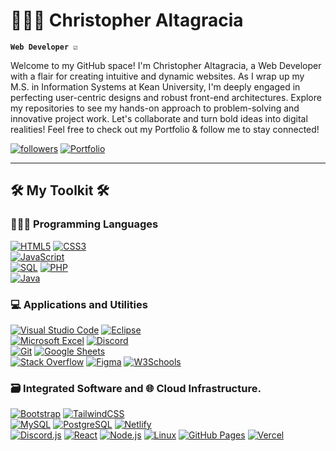 # 👨🏽‍💻 Christopher Altagracia 

**`Web Developer ☑️`**

Welcome to my GitHub space! I'm Christopher Altagracia, a Web Developer with a flair for creating intuitive and dynamic websites. As I wrap up my M.S. in Information Systems at Kean University, I'm deeply engaged in perfecting user-centric designs and robust front-end architectures. Explore my repositories to see my hands-on approach to problem-solving and innovative project work. Let's collaborate and turn bold ideas into digital realities! Feel free to check out my Portfolio & follow me to stay connected!

<p>
   <a href="https://github.com/ChrisAltay?tab=followers">
      <img alt="followers" title="Follow me on Github" src="https://custom-icon-badges.demolab.com/github/followers/ChrisAltay?color=236ad3&labelColor=1155ba&style=for-the-badge&logo=person-add&label=Follow&logoColor=white"/></a>
   <a href="https://chrisaltay.com">
      <img alt="Portfolio" title="View my Portfolio" src="https://custom-icon-badges.demolab.com/badge/Portfolio-236ad3?style=for-the-badge&labelColor=white"/>
   </a>
</p>


---

<h2>🛠️ My Toolkit 🛠️ </h2>
<h3>👨🏽‍💻 Programming Languages</h3>
<p>
   <a href=""><img alt="HTML5" src="https://img.shields.io/badge/-HTML5-05122A?style=flat&logo=html5&logoColor=E34F26"></a>
   <a href=""><img alt="CSS3" src="https://img.shields.io/badge/-CSS3-05122A?style=flat&logo=css3&logoColor=1572B6"></a><br>
   <a href=""><img alt="JavaScript" src="https://img.shields.io/badge/-JavaScript-05122A?style=flat&logo=javascript">
   </a><br>
   <a href=""><img alt="SQL" src="https://img.shields.io/badge/-SQL-05122A?style=flat&logo=postgresql&logoColor=white"></a>
   <a href=""><img alt="PHP" src="https://img.shields.io/badge/-PHP-05122A?style=flat&logo=php"></a><br>
   <a href=""><img alt="Java" src="https://img.shields.io/badge/-Java-05122A?style=flat&logo=java&logoColor=white"></a>
</p>

<h3>💻 Applications and Utilities</h3>
<p>
<a href=""><img alt="Visual Studio Code" src="https://img.shields.io/badge/-Visual%20Studio%20Code-05122A?style=flat&logo=visual-studio-code&logoColor=007ACC"></a>
<a href=""><img alt="Eclipse" src="https://img.shields.io/badge/-Eclipse-2C2255?style=flat&logo=eclipse&logoColor=white"></a><br>
<a href=""><img alt="Microsoft Excel" src="https://img.shields.io/badge/-Microsoft%20Excel-217346?style=flat&logo=microsoft-excel&logoColor=white"></a>
<a href=""><img alt="Discord" src="https://img.shields.io/badge/-Discord-05122A?style=flat&logo=discord&logoColor=5865F2"></a><br>
<a href=""><img alt="Git" src="https://img.shields.io/badge/-Git-05122A?style=flat&logo=git&logoColor=F05032"></a>
<a href=""><img alt="Google Sheets" src="https://img.shields.io/badge/-Google%20Sheets-05122A?style=flat&logo=google-sheets&logoColor=34A853"></a><br>
<a href=""><img alt="Stack Overflow" src="https://img.shields.io/badge/-Stack%20Overflow-05122A?style=flat&logo=stack-overflow&logoColor=F58025"></a>
<a href=""><img alt="Figma" src="https://img.shields.io/badge/-Figma-F24E1E?style=flat&logo=figma&logoColor=white"></a>
<a href=""><img alt="W3Schools" src="https://img.shields.io/badge/-W3Schools-4CAF50?style=flat&logo=w3schools&logoColor=white"></a>
</p>


<h3>🗃️ Integrated Software and 🌐 Cloud Infrastructure. </h3>
<p>
<a href=""><img alt="Bootstrap" src="https://img.shields.io/badge/-Bootstrap-05122A?style=flat&logo=bootstrap&logoColor=563D7C"></a>
<a href=""><img alt="TailwindCSS" src="https://img.shields.io/badge/TailwindCSS-05122A?style=flat&logo=tailwindcss&logoColor=white"/></a> <br>
<a href=""><img alt="MySQL" src="https://img.shields.io/badge/-MySQL-05122A?style=flat&logo=mysql&logoColor=4479A1"></a>
<a href=""><img alt="PostgreSQL" src="https://img.shields.io/badge/-PostgreSQL-4169E1?style=flat&logo=postgresql&logoColor=white"></a>
<a href=""><img alt="Netlify" src="https://img.shields.io/badge/netlify.app-05122A?style=flat&logo=netlify&logoColor=white"/></a> <br>
<a href=""><img alt="Discord.js" src="https://img.shields.io/badge/-Discord.js-05122A?style=flat&logo=discord&logoColor=5865F2"></a>
<a href=""><img alt="React" src="https://img.shields.io/badge/-React-05122A?style=flat&logo=react&logoColor=61DAFB"></a>
<a href=""><img alt="Node.js" src="https://img.shields.io/badge/-Node.js-339933?style=flat&logo=node.js&logoColor=white"></a>
<a href=""><img alt="Linux" src="https://img.shields.io/badge/-Linux-FCC624?style=flat&logo=linux&logoColor=black"></a>
<a href=""><img alt="GitHub Pages" src="https://img.shields.io/badge/-GitHub%20Pages-05122A?style=flat&logo=github&logoColor=white"></a>
<a href=""><img alt="Vercel" src="https://img.shields.io/badge/-Vercel-000000?style=flat&logo=vercel&logoColor=white"></a>

</p>
